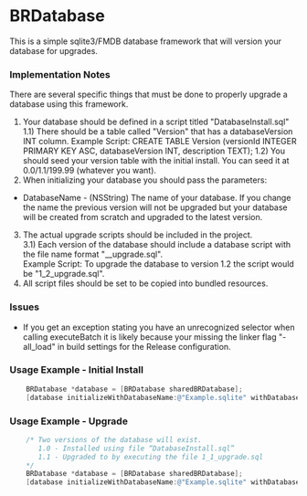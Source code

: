 BRDatabase
==========

This is a simple sqlite3/FMDB database framework that will version your database for upgrades.

### Implementation Notes
There are several specific things that must be done to properly upgrade a database using this framework.

1) Your database should be defined in a script titled "DatabaseInstall.sql" 
  1.1) There should be a table called "Version" that has a databaseVersion INT column.
    Example Script: CREATE TABLE Version (versionId INTEGER PRIMARY KEY ASC, databaseVersion INT, description TEXT);
  1.2) You should seed your version table with the initial install. You can seed it at 0.0/1.1/199.99 (whatever you want).
2) When initializing your database you should pass the parameters:
  - DatabaseName - (NSString) The name of your database. If you change the name the previous version will not be upgraded but your database will be created from scratch and upgraded to the latest version.
3) The actual upgrade scripts should be included in the project.  
  3.1) Each version of the database should include a database script with the file name format "<major version>_<minor version>_upgrade.sql".  
    Example Script: To upgrade the database to version 1.2 the script would be "1_2_upgrade.sql".  
4) All script files should be set to be copied into bundled resources.

### Issues
- If you get an exception stating you have an unrecognized selector when calling executeBatch it is likely because your missing the linker flag "-all_load" in build settings for the Release configuration.

### Usage Example - Initial Install

```Objective-C
    BRDatabase *database = [BRDatabase sharedBRDatabase];
    [database initializeWithDatabaseName:@"Example.sqlite" withDatabaseVersion:1.0];
```

### Usage Example - Upgrade

```Objective-C
    /* Two versions of the database will exist.
       1.0 - Installed using file “DatabaseInstall.sql”
       1.1 - Upgraded to by executing the file 1_1_upgrade.sql
    */
    BRDatabase *database = [BRDatabase sharedBRDatabase];
    [database initializeWithDatabaseName:@"Example.sqlite" withDatabaseVersion:1.1];
```
